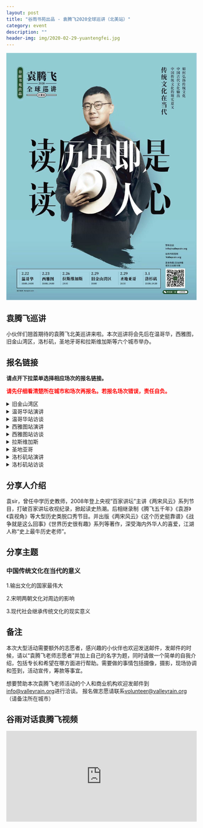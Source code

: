 ```yaml
---
layout: post
title: "谷雨书苑出品 - 袁腾飞2020全球巡讲（北美站）"
category: event
description: ""
header-img: img/2020-02-29-yuantengfei.jpg
---
```

![Image 1 of 2020-02-22](/img/2020-02-22-yuan-poster.jpg)

## 袁腾飞巡讲

小伙伴们翘首期待的袁腾飞北美巡讲来啦。本次巡讲将会先后在温哥华，西雅图，旧金山湾区，洛杉矶，圣地牙哥和拉斯维加斯等六个城市举办。

## 报名链接

<b>请点开下拉菜单选择相应场次的报名链接。</b>

<b><font color="red">请先仔细看清楚所在城市和场次再报名。若报名场次错误，责任自负。</font></b>

<details>
<summary>旧金山湾区</summary>

<h3>报名链接(旧金山湾区)</h3>

<div style="width:100%; text-align:left;" ><iframe src="//eventbrite.com/tickets-external?eid=88201985513&ref=etckt" frameborder="0" height="300" width="100%" vspace="0" hspace="0" marginheight="5" marginwidth="5" scrolling="auto" allowtransparency="true"></iframe></div>

<h3>活动时间和地址</h3>

2020年2月29日，周六<br>
10:00am - 11:30am<br>
<br>
场地：<br>
Smithwick Theatre - Foothill College<br>
12345 El Monte Road<br>
Los Altos Hills, CA 94022<br>
</details>

<details>
<summary>温哥华站演讲</summary>
<h3>报名链接(温哥华演讲)</h3>

<div style="width:100%; text-align:left;" ><iframe src="//eventbrite.com/tickets-external?eid=88211183023&ref=etckt" frameborder="0" height="300" width="100%" vspace="0" hspace="0" marginheight="5" marginwidth="5" scrolling="auto" allowtransparency="true"></iframe></div>

<h3>活动时间和地址</h3>

2020年2月22日，周六<br>
10:00am - 11:30am<br>
<br>
场地：<br>
The University of British Columbia<br>
TBA, Vancouver, BC, V6T 1Z4<br>
</details>

<details>
<summary>温哥华站访谈</summary>
<h3>报名链接(温哥华访谈)</h3>

<div style="width:100%; text-align:left;" ><iframe src="//eventbrite.com/tickets-external?eid=88211475899&ref=etckt" frameborder="0" height="300" width="100%" vspace="0" hspace="0" marginheight="5" marginwidth="5" scrolling="auto" allowtransparency="true"></iframe></div>

<h3>活动时间和地址</h3>

2020年2月22日，周六<br>
2:00pm - 3:30pm<br>
<br>
场地：<br>
The University of British Columbia<br>
TBA, Vancouver, BC, V6T 1Z4<br>
</details>

<details>
<summary>西雅图站演讲</summary>
<h3>报名链接(西雅图演讲)</h3>

<div style="width:100%; text-align:left;" ><iframe src="//eventbrite.com/tickets-external?eid=88211772787&ref=etckt" frameborder="0" height="300" width="100%" vspace="0" hspace="0" marginheight="5" marginwidth="5" scrolling="auto" allowtransparency="true"></iframe></div>

<h3>活动时间和地址</h3>

2020年2月23日，周日<br>
10:00am - 11:30am<br>
<br>
场地：<br>
University of Washington<br>
TBA, Seattle, WA, 98195<br>
</details>

<details>
<summary>西雅图站访谈</summary>
<h3>报名链接(西雅图访谈)</h3>

<div style="width:100%; text-align:left;" ><iframe src="//eventbrite.com/tickets-external?eid=88212222131&ref=etckt" frameborder="0" height="300" width="100%" vspace="0" hspace="0" marginheight="5" marginwidth="5" scrolling="auto" allowtransparency="true"></iframe></div>

<h3>活动时间和地址</h3>

2020年2月23日，周日<br>
2:00pm - 3:30pm<br>
<br>
场地：<br>
University of Washington<br>
TBA, Seattle, WA, 98195<br>
</details>

<details>
<summary>拉斯维加斯</summary>
<h3>报名链接(拉斯维加斯)</h3>

<div style="width:100%; text-align:left;" ><iframe src="//eventbrite.com/tickets-external?eid=88212296353&ref=etckt" frameborder="0" height="300" width="100%" vspace="0" hspace="0" marginheight="5" marginwidth="5" scrolling="auto" allowtransparency="true"></iframe></div>

<h3>活动时间和地址</h3>

2020年2月26日，周三<br>
7:00pm - 8:30pm<br>
<br>
场地：<br>
University of Nevada, Las Vegas<br>
4505 South Maryland Parkway<br>
(TBA), Las Vegas, NV, 89154<br>
</details>

<details>
<summary>圣地亚哥</summary>
<h3>报名链接(圣地亚哥)</h3>

<div style="width:100%; text-align:left;" ><iframe src="//eventbrite.com/tickets-external?eid=88212232161&ref=etckt" frameborder="0" height="300" width="100%" vspace="0" hspace="0" marginheight="5" marginwidth="5" scrolling="auto" allowtransparency="true"></iframe></div>

<h3>活动时间和地址</h3>

2020年2月29日，周六<br>
4:30pm - 6:00pm<br>
<br>
场地：<br>
University of California San Diego<br>
TBA, La Jolla, CA, 92093<br>
</details>

<details>
<summary>洛杉矶站演讲</summary>
<h3>报名链接(洛杉矶演讲)</h3>

<div style="width:100%; text-align:left;" ><iframe src="//eventbrite.com/tickets-external?eid=88211092753&ref=etckt" frameborder="0" height="300" width="100%" vspace="0" hspace="0" marginheight="5" marginwidth="5" scrolling="auto" allowtransparency="true"></iframe></div>

<h3>活动时间和地址</h3>

2020年3月1日，周日<br>
10:00am - 11:30am<br>
<br>
场地：<br>
TBA, Los Angeles, CA, 90089<br>
</details>

<details>
<summary>洛杉矶站访谈</summary>
<h3>报名链接(洛杉矶访谈)</h3>

<div style="width:100%; text-align:left;" ><iframe src="//eventbrite.com/tickets-external?eid=88211431767&ref=etckt" frameborder="0" height="300" width="100%" vspace="0" hspace="0" marginheight="5" marginwidth="5" scrolling="auto" allowtransparency="true"></iframe></div>

<h3>活动时间和地址</h3>

2020年3月1日，周日<br>
2:30pm - 4:00pm<br>
<br>
场地：<br>
TBA, Los Angeles, CA, 90089<br>
</details>


## 分享人介绍
袁sir，曾任中学历史教师，2008年登上央视“百家讲坛”主讲《两宋风云》系列节目，打破百家讲坛收视纪录，掀起读史热潮。后相继录制《腾飞五千年》《袁游》《袁视角》等大型历史类脱口秀节目。并出版《两宋风云》《这个历史挺靠谱》《战争就是这么回事》《世界历史很有趣》系列等著作，深受海内外华人的喜爱，江湖人称“史上最牛历史老师”。

## 分享主题

###  中国传统文化在当代的意义  

1.输出文化的国家最伟大

2.宋明两朝文化对周边的影响

3.现代社会继承传统文化的现实意义

## 备注
本次大型活动需要额外的志愿者，感兴趣的小伙伴也欢迎发送邮件，发邮件的时候，请以“袁腾飞老师志愿者”并加上自己的名字为题，同时请做一个简单的自我介绍，包括专长和希望在哪方面进行帮助。需要做的事情包括摄像，摄影，现场协调和签到，活动宣传，筹款等事宜。  

想要赞助本次袁腾飞老师活动的个人和商业机构欢迎发邮件到<a href="mailto:info@valleyrain.org">info@valleyrain.org</a>进行洽谈。
报名做志愿请联系<a href="mailto:volunteer@valleyrain.org">volunteer@valleyrain.org</a>（请备注所在城市）

## 谷雨对话袁腾飞视频


<iframe width="100%" height="240" src="https://www.youtube.com/embed/saAoRXSixug" frameborder="0" allowfullscreen></iframe>

